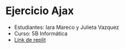 # Ejercicio Ajax
- Estudiantes: Iara Mareco y Julieta Vazquez
- Curso: 5B Informática
- [Link de replit](https://replit.com/@iaramareco/Ejemplo-Ajax#main.py) 
